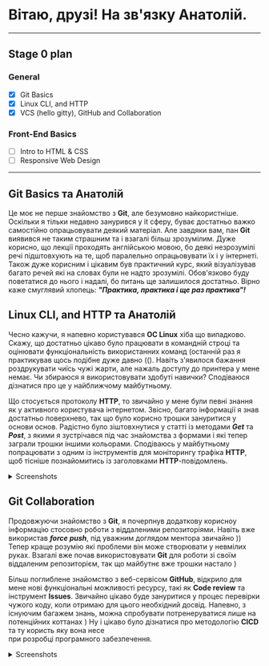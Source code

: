 # Вітаю, друзі! На зв'язку Анатолій. 
___

## Stage 0 plan

### General

- [x] Git Basics
- [x] Linux CLI, and HTTP
- [x] VCS (hello gitty), GitHub and Collaboration

### Front-End Basics

- [ ] Intro to HTML & CSS
- [ ] Responsive Web Design
___

## Git Basics та Анатолій

Це моє не перше знайомство з **Git**, але безумовно найкористніше. Оскільки я тільки недавно занурився у it сферу, буває достатньо важко самостійно опрацьовувати деякий матеріал. Але завдяки вам, пан **Git** виявився не таким страшним та і взагалі більш зрозумілим. Дуже корисно, що лекції проходять англійською мовою, бо деякі незрозумілі речі підштовхують на те, щоб паралельно опрацьовувати їх і у інтернеті. Також дуже корисним і цікавим був практичний курс, який візуалізував багато речей які на словах були не надто зрозумілі. Обов'язково буду поветатися до нього і надалі, бо питань ще залишилося достатньо. Вірно каже смуглявий хлопець: ***"Практика, практика і ще раз практика"!***

## Linux CLI, and HTTP та Анатолій

Чeсно кажучи, я напевно користувався **ОС Linux** хіба що випадково. Скажу, що достатньо цікаво було працювати в командній строці та оцінювати функціональність використанних команд (останній раз я практикував щось подібне дуже давно ((). Навіть з'явилося бажання роздрукувати чиїсь чужі жарти, але нажаль доступу до принтера у мене немає. Чи збираюся я використовувати здобуті навички? Сподіваюся дізнатися про це у найближчому майбутньому.

 Що стосується протоколу **HTTP**, то звичайно у мене були певні знання як у активного користувача інтернетом. Звісно, багато інформації я знав достатньо поверхнево, так що було корисно трошки зануритися у основи основ. Радістно було зіштовхнутися у статті із методами ***Get*** та ***Post***, з якими я зустрічався під час знайомства з формами і які тепер заграли трошки іншими кольорами. Сподіваюсь у майбутньому попрацювати з одним із інструментів для моніторингу трафіка **HTTP**, щоб тісніше познайомитись із заголовками **HTTP**-повідомлень.  

<details>
  
  <summary>Screenshots</summary>
  
![Quiz](https://github.com/ASTkach/kottans-frontend/blob/main/task_linux_cli/Quiz_1.jpg)
![Quiz](https://github.com/ASTkach/kottans-frontend/blob/main/task_linux_cli/Quiz_2.jpg)
![Quiz](https://github.com/ASTkach/kottans-frontend/blob/main/task_linux_cli/Quiz_3.jpg)
![Quiz](https://github.com/ASTkach/kottans-frontend/blob/main/task_linux_cli/Quiz_4.jpg)

</details>


## Git Collaboration

Продовжуючи знайомство з **Git**, я почерпнув додаткову корисноу інформацію стосовно роботи з віддаленими репозиторіями. Навіть вже 
використав ***force push***, під уважним доглядом ментора звичайно )) Тепер краще розумію які проблеми він може створювати у невмілих руках. Взагалі вже 
почав використовувати **Git** для роботи зі своїм віддаленим репозиторієм, так що майбутнє вже трошки настало )

Більш поглиблене знайомство з веб-сервісом **GitHub**, відкрило для мене нові функціональні можливості ресурсу, такі як **Code review** та інструмент
**Issues**. Звичайно цікаво буде зануритися у процес перевірки чужого коду, коли отримаю для цього необхідний досвід. Напевно, з існуючим багажем
знань, можна спробувати потренеруватися лише на потенційних коттанах ) Ну і цікаво було дізнатися про методологію **CICD** та ту користь яку вона несе 	
при розробці програмного забезпечення. 

<details>
  
  <summary>Screenshots</summary>
  
![Git_Branching_test](https://github.com/ASTkach/kottans-frontend/blob/main/task_git_collaboration/Git_Branching_1.jpg)
![Git_Branching_test](https://github.com/ASTkach/kottans-frontend/blob/main/task_git_collaboration/Git_Branching_2.jpg)

</details>
